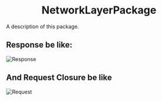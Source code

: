 <h1 align="center">NetworkLayerPackage</h1>

A description of this package.

## Response be like:

![Response](https://user-images.githubusercontent.com/85963257/191130636-8a11db17-dc7c-49c8-9f24-ee47a65ddc42.png)

## And Request Closure be like

![Request](https://user-images.githubusercontent.com/85963257/191130591-f217c8bc-3e00-4ff1-bae1-f8041a9e5aa7.png)

